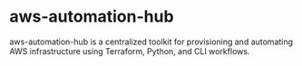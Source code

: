 # aws-automation-hub
aws-automation-hub is a centralized toolkit for provisioning and automating AWS infrastructure using Terraform, Python, and CLI workflows.

